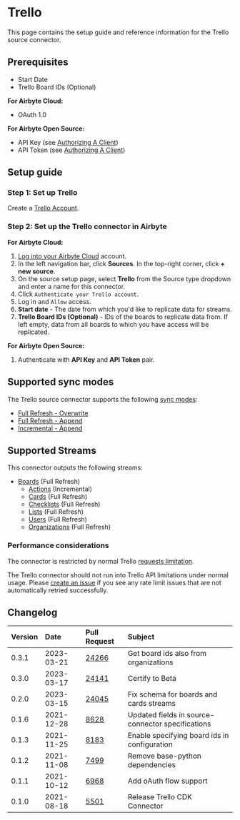 # Trello

This page contains the setup guide and reference information for the Trello source connector.

## Prerequisites

- Start Date
- Trello Board IDs (Optional)

<!-- env:cloud -->
**For Airbyte Cloud:**

- OAuth 1.0
<!-- /env:cloud -->

<!-- env:oss -->
**For Airbyte Open Source:**

- API Key (see [Authorizing A Client](https://developer.atlassian.com/cloud/trello/guides/rest-api/authorization/#authorizing-a-client))
- API Token (see [Authorizing A Client](https://developer.atlassian.com/cloud/trello/guides/rest-api/authorization/#authorizing-a-client))
<!-- /env:oss -->

## Setup guide

### Step 1: Set up Trello

Create a [Trello Account](https://trello.com).

<!-- env:cloud -->
### Step 2: Set up the Trello connector in Airbyte

**For Airbyte Cloud:**

1. [Log into your Airbyte Cloud](https://cloud.airbyte.com/workspaces) account.
2. In the left navigation bar, click **Sources**. In the top-right corner, click **+ new source**.
3. On the source setup page, select **Trello** from the Source type dropdown and enter a name for this connector.
4. Click `Authenticate your Trello account`.
5. Log in and `Allow` access.
6. **Start date** - The date from which you'd like to replicate data for streams.
8. **Trello Board IDs (Optional)** - IDs of the boards to replicate data from. If left empty, data from all boards to which you have access will be replicated.
<!-- /env:cloud -->

<!-- env:oss -->
**For Airbyte Open Source:**

1. Authenticate with **API Key** and **API Token** pair.
<!-- /env:oss -->

## Supported sync modes

The Trello source connector supports the following [sync modes](https://docs.airbyte.com/cloud/core-concepts#connection-sync-modes):

* [Full Refresh - Overwrite](https://docs.airbyte.com/understanding-airbyte/connections/full-refresh-overwrite/)
* [Full Refresh - Append](https://docs.airbyte.com/understanding-airbyte/connections/full-refresh-append)
* [Incremental - Append](https://docs.airbyte.com/understanding-airbyte/connections/incremental-append)

## Supported Streams

This connector outputs the following streams:

* [Boards](https://developer.atlassian.com/cloud/trello/rest/api-group-members/#api-members-id-boards-get) \(Full Refresh\)
  * [Actions](https://developer.atlassian.com/cloud/trello/rest/api-group-boards/#api-boards-boardid-actions-get) \(Incremental\)
  * [Cards](https://developer.atlassian.com/cloud/trello/rest/api-group-boards/#api-boards-id-cards-get) \(Full Refresh\)
  * [Checklists](https://developer.atlassian.com/cloud/trello/rest/api-group-boards/#api-boards-id-checklists-get) \(Full Refresh\)
  * [Lists](https://developer.atlassian.com/cloud/trello/rest/api-group-boards/#api-boards-id-lists-get) \(Full Refresh\)
  * [Users](https://developer.atlassian.com/cloud/trello/rest/api-group-boards/#api-boards-id-members-get) \(Full Refresh\)
  * [Organizations](https://developer.atlassian.com/cloud/trello/rest/api-group-members/#api-members-id-organizations-get) \(Full Refresh\)

### Performance considerations

The connector is restricted by normal Trello [requests limitation](https://developer.atlassian.com/cloud/trello/guides/rest-api/rate-limits/).

The Trello connector should not run into Trello API limitations under normal usage. Please [create an issue](https://github.com/airbytehq/airbyte/issues) if you see any rate limit issues that are not automatically retried successfully.

## Changelog

| Version | Date | Pull Request | Subject |
| :--- | :--- | :--- | :--- |
| 0.3.1 | 2023-03-21 | [24266](https://github.com/airbytehq/airbyte/pull/24266) | Get board ids also from organizations |
| 0.3.0 | 2023-03-17 | [24141](https://github.com/airbytehq/airbyte/pull/24141) | Certify to Beta |
| 0.2.0 | 2023-03-15 | [24045](https://github.com/airbytehq/airbyte/pull/24045) | Fix schema for boards and cards streams |
| 0.1.6 | 2021-12-28 | [8628](https://github.com/airbytehq/airbyte/pull/8628) | Updated fields in source-connector specifications |
| 0.1.3 | 2021-11-25 | [8183](https://github.com/airbytehq/airbyte/pull/8183) | Enable specifying board ids in configuration |
| 0.1.2 | 2021-11-08 | [7499](https://github.com/airbytehq/airbyte/pull/7499) | Remove base-python dependencies |
| 0.1.1 | 2021-10-12 | [6968](https://github.com/airbytehq/airbyte/pull/6968) | Add oAuth flow support |
| 0.1.0 | 2021-08-18 | [5501](https://github.com/airbytehq/airbyte/pull/5501) | Release Trello CDK Connector |
